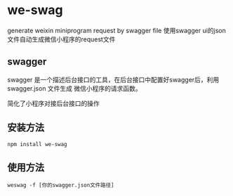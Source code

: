# we-swag
 generate weixin miniprogram request by swagger file
 使用swagger ui的json文件自动生成微信小程序的request文件
## swagger 
swagger 是一个描述后台接口的工具，在后台接口中配置好swagger后，利用swagger.json 文件生成 微信小程序的请求函数。

简化了小程序对接后台接口的操作

## 安装方法
```
npm install we-swag
```

## 使用方法
```
weswag -f [你的swagger.json文件路径]
```
